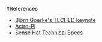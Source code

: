 #References

* [Björn Goerke's TECHED keynote](http://events.sap.com/teched/en/session/26506) 
* [Astro-Pi](https://astro-pi.org)
* [Sense Hat Technical Specs](https://www.raspberrypi.org/blog/astro-pi-tech-specs/)